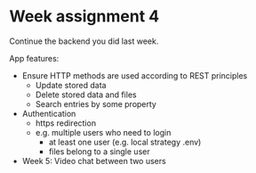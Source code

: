 # Week assignment 4

Continue the backend you did last week.

App features:
  * Ensure HTTP methods are used according to REST principles
    * Update stored data
    * Delete stored data and files
    * Search entries by some property
  * Authentication
    * https redirection 
    * e.g. multiple users who need to login
      * at least one user (e.g. local strategy .env)
      * files belong to a single user
  * Week 5: Video chat between two users
  
